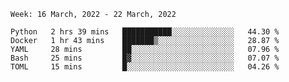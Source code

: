 <!--START_SECTION:waka-->
```text
Week: 16 March, 2022 - 22 March, 2022

Python   2 hrs 39 mins   ███████████░░░░░░░░░░░░░░   44.30 % 
Docker   1 hr 43 mins    ███████▒░░░░░░░░░░░░░░░░░   28.87 % 
YAML     28 mins         ██░░░░░░░░░░░░░░░░░░░░░░░   07.96 % 
Bash     25 mins         █▓░░░░░░░░░░░░░░░░░░░░░░░   07.07 % 
TOML     15 mins         █░░░░░░░░░░░░░░░░░░░░░░░░   04.26 % 
```
<!--END_SECTION:waka-->
